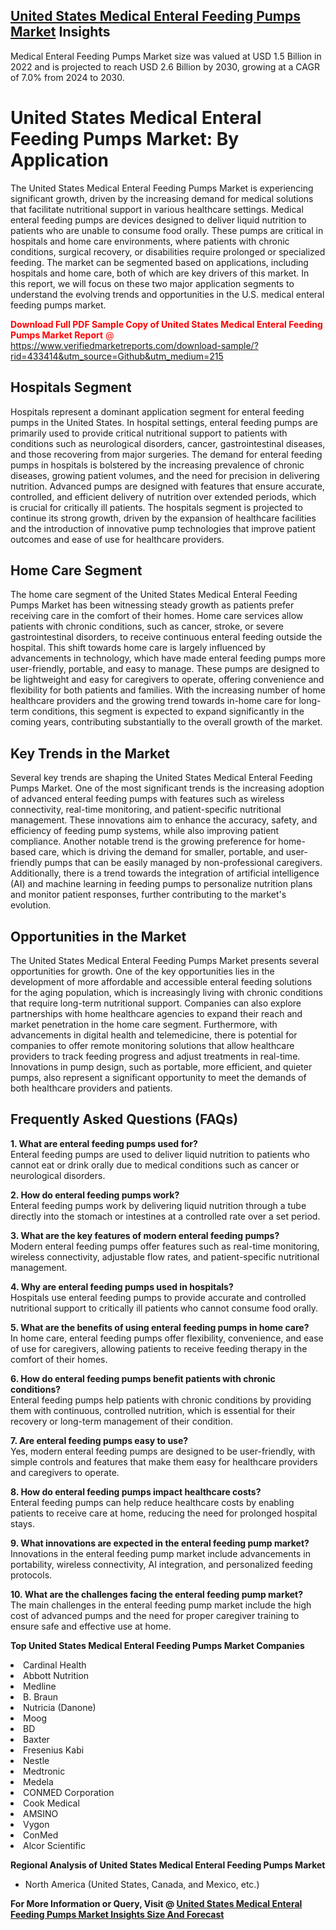 <h2><a href="https://www.verifiedmarketreports.com/download-sample/?rid=433414&amp;utm_source=Github&amp;utm_medium=215" target="_blank">United States Medical Enteral Feeding Pumps Market</a> Insights</h2><p>Medical Enteral Feeding Pumps Market size was valued at USD 1.5 Billion in 2022 and is projected to reach USD 2.6 Billion by 2030, growing at a CAGR of 7.0% from 2024 to 2030.</p><p> <h1>United States Medical Enteral Feeding Pumps Market: By Application</h1> <p>The United States Medical Enteral Feeding Pumps Market is experiencing significant growth, driven by the increasing demand for medical solutions that facilitate nutritional support in various healthcare settings. Medical enteral feeding pumps are devices designed to deliver liquid nutrition to patients who are unable to consume food orally. These pumps are critical in hospitals and home care environments, where patients with chronic conditions, surgical recovery, or disabilities require prolonged or specialized feeding. The market can be segmented based on applications, including hospitals and home care, both of which are key drivers of this market. In this report, we will focus on these two major application segments to understand the evolving trends and opportunities in the U.S. medical enteral feeding pumps market. <p><span class=""><span style="color: #ff0000;"><strong>Download Full PDF Sample Copy of United States Medical Enteral Feeding Pumps Market Report</strong> @ </span><a href="https://www.verifiedmarketreports.com/download-sample/?rid=433414&amp;utm_source=Github&amp;utm_medium=215" target="_blank">https://www.verifiedmarketreports.com/download-sample/?rid=433414&amp;utm_source=Github&amp;utm_medium=215</a></span></p></p> <h2>Hospitals Segment</h2> <p>Hospitals represent a dominant application segment for enteral feeding pumps in the United States. In hospital settings, enteral feeding pumps are primarily used to provide critical nutritional support to patients with conditions such as neurological disorders, cancer, gastrointestinal diseases, and those recovering from major surgeries. The demand for enteral feeding pumps in hospitals is bolstered by the increasing prevalence of chronic diseases, growing patient volumes, and the need for precision in delivering nutrition. Advanced pumps are designed with features that ensure accurate, controlled, and efficient delivery of nutrition over extended periods, which is crucial for critically ill patients. The hospitals segment is projected to continue its strong growth, driven by the expansion of healthcare facilities and the introduction of innovative pump technologies that improve patient outcomes and ease of use for healthcare providers. <h2>Home Care Segment</h2> <p>The home care segment of the United States Medical Enteral Feeding Pumps Market has been witnessing steady growth as patients prefer receiving care in the comfort of their homes. Home care services allow patients with chronic conditions, such as cancer, stroke, or severe gastrointestinal disorders, to receive continuous enteral feeding outside the hospital. This shift towards home care is largely influenced by advancements in technology, which have made enteral feeding pumps more user-friendly, portable, and easy to manage. These pumps are designed to be lightweight and easy for caregivers to operate, offering convenience and flexibility for both patients and families. With the increasing number of home healthcare providers and the growing trend towards in-home care for long-term conditions, this segment is expected to expand significantly in the coming years, contributing substantially to the overall growth of the market. <h2>Key Trends in the Market</h2> <p>Several key trends are shaping the United States Medical Enteral Feeding Pumps Market. One of the most significant trends is the increasing adoption of advanced enteral feeding pumps with features such as wireless connectivity, real-time monitoring, and patient-specific nutritional management. These innovations aim to enhance the accuracy, safety, and efficiency of feeding pump systems, while also improving patient compliance. Another notable trend is the growing preference for home-based care, which is driving the demand for smaller, portable, and user-friendly pumps that can be easily managed by non-professional caregivers. Additionally, there is a trend towards the integration of artificial intelligence (AI) and machine learning in feeding pumps to personalize nutrition plans and monitor patient responses, further contributing to the market's evolution. <h2>Opportunities in the Market</h2> <p>The United States Medical Enteral Feeding Pumps Market presents several opportunities for growth. One of the key opportunities lies in the development of more affordable and accessible enteral feeding solutions for the aging population, which is increasingly living with chronic conditions that require long-term nutritional support. Companies can also explore partnerships with home healthcare agencies to expand their reach and market penetration in the home care segment. Furthermore, with advancements in digital health and telemedicine, there is potential for companies to offer remote monitoring solutions that allow healthcare providers to track feeding progress and adjust treatments in real-time. Innovations in pump design, such as portable, more efficient, and quieter pumps, also represent a significant opportunity to meet the demands of both healthcare providers and patients. <h2>Frequently Asked Questions (FAQs)</h2> <p><strong>1. What are enteral feeding pumps used for?</strong><br>Enteral feeding pumps are used to deliver liquid nutrition to patients who cannot eat or drink orally due to medical conditions such as cancer or neurological disorders.</p> <p><strong>2. How do enteral feeding pumps work?</strong><br>Enteral feeding pumps work by delivering liquid nutrition through a tube directly into the stomach or intestines at a controlled rate over a set period.</p> <p><strong>3. What are the key features of modern enteral feeding pumps?</strong><br>Modern enteral feeding pumps offer features such as real-time monitoring, wireless connectivity, adjustable flow rates, and patient-specific nutritional management.</p> <p><strong>4. Why are enteral feeding pumps used in hospitals?</strong><br>Hospitals use enteral feeding pumps to provide accurate and controlled nutritional support to critically ill patients who cannot consume food orally.</p> <p><strong>5. What are the benefits of using enteral feeding pumps in home care?</strong><br>In home care, enteral feeding pumps offer flexibility, convenience, and ease of use for caregivers, allowing patients to receive feeding therapy in the comfort of their homes.</p> <p><strong>6. How do enteral feeding pumps benefit patients with chronic conditions?</strong><br>Enteral feeding pumps help patients with chronic conditions by providing them with continuous, controlled nutrition, which is essential for their recovery or long-term management of their condition.</p> <p><strong>7. Are enteral feeding pumps easy to use?</strong><br>Yes, modern enteral feeding pumps are designed to be user-friendly, with simple controls and features that make them easy for healthcare providers and caregivers to operate.</p> <p><strong>8. How do enteral feeding pumps impact healthcare costs?</strong><br>Enteral feeding pumps can help reduce healthcare costs by enabling patients to receive care at home, reducing the need for prolonged hospital stays.</p> <p><strong>9. What innovations are expected in the enteral feeding pump market?</strong><br>Innovations in the enteral feeding pump market include advancements in portability, wireless connectivity, AI integration, and personalized feeding protocols.</p> <p><strong>10. What are the challenges facing the enteral feeding pump market?</strong><br>The main challenges in the enteral feeding pump market include the high cost of advanced pumps and the need for proper caregiver training to ensure safe and effective use at home.</p> </p><p><strong>Top United States Medical Enteral Feeding Pumps Market Companies</strong></p><div data-test-id=""><p><li>Cardinal Health</li><li> Abbott Nutrition</li><li> Medline</li><li> B. Braun</li><li> Nutricia (Danone)</li><li> Moog</li><li> BD</li><li> Baxter</li><li> Fresenius Kabi</li><li> Nestle</li><li> Medtronic</li><li> Medela</li><li> CONMED Corporation</li><li> Cook Medical</li><li> AMSINO</li><li> Vygon</li><li> ConMed</li><li> Alcor Scientific</li></p><div><strong>Regional Analysis of&nbsp;United States Medical Enteral Feeding Pumps Market</strong></div><ul><li dir="ltr"><p dir="ltr">North America&nbsp;(United States, Canada, and Mexico, etc.)</p></li></ul><p><strong>For More Information or Query, Visit @&nbsp;</strong><strong><a href="https://www.verifiedmarketreports.com/product/medical-enteral-feeding-pumps-market/?utm_source=Github&amp;utm_medium=215" target="_blank">United States Medical Enteral Feeding Pumps Market Insights Size And Forecast</a></strong></p></div>
